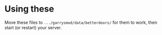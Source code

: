 # Using these
Move these files to `.../garrysmod/data/betterdoors/` for them to work, then start (or restart) your server.
